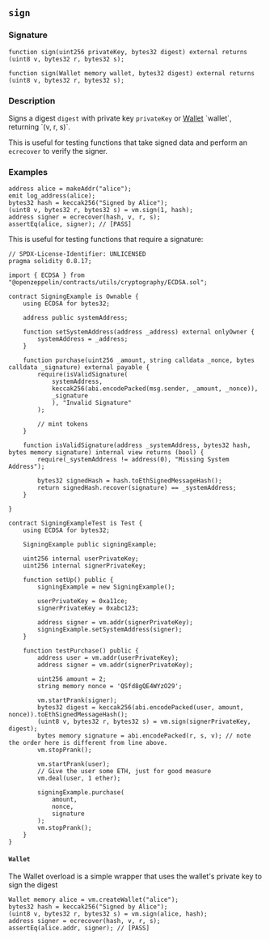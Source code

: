 ## `sign`

### Signature

```solidity
function sign(uint256 privateKey, bytes32 digest) external returns (uint8 v, bytes32 r, bytes32 s);
```

```solidity
function sign(Wallet memory wallet, bytes32 digest) external returns (uint8 v, bytes32 r, bytes32 s);
```

### Description

Signs a digest `digest` with private key `privateKey` or [Wallet](./create-wallet.md`) `wallet`, returning `(v, r, s)`.

This is useful for testing functions that take signed data and perform an `ecrecover` to verify the signer.

### Examples

```solidity
address alice = makeAddr("alice");
emit log_address(alice);
bytes32 hash = keccak256("Signed by Alice");
(uint8 v, bytes32 r, bytes32 s) = vm.sign(1, hash);
address signer = ecrecover(hash, v, r, s);
assertEq(alice, signer); // [PASS]
```

This is useful for testing functions that require a signature:

```solidity
// SPDX-License-Identifier: UNLICENSED
pragma solidity 0.8.17;

import { ECDSA } from "@openzeppelin/contracts/utils/cryptography/ECDSA.sol";

contract SigningExample is Ownable {
    using ECDSA for bytes32;

    address public systemAddress;

    function setSystemAddress(address _address) external onlyOwner {
        systemAddress = _address;
    }

    function purchase(uint256 _amount, string calldata _nonce, bytes calldata _signature) external payable {
        require(isValidSignature(
            systemAddress,
            keccak256(abi.encodePacked(msg.sender, _amount, _nonce)),
            _signature
            ), "Invalid Signature"
        );

        // mint tokens
    }

    function isValidSignature(address _systemAddress, bytes32 hash, bytes memory signature) internal view returns (bool) {
        require(_systemAddress != address(0), "Missing System Address");

        bytes32 signedHash = hash.toEthSignedMessageHash();
        return signedHash.recover(signature) == _systemAddress;
    }

}

contract SigningExampleTest is Test {
    using ECDSA for bytes32;

    SigningExample public signingExample;

    uint256 internal userPrivateKey;
    uint256 internal signerPrivateKey;

    function setUp() public {
        signingExample = new SigningExample();

        userPrivateKey = 0xa11ce;
        signerPrivateKey = 0xabc123;

        address signer = vm.addr(signerPrivateKey);
        signingExample.setSystemAddress(signer);
    }

    function testPurchase() public {
        address user = vm.addr(userPrivateKey);
        address signer = vm.addr(signerPrivateKey);

        uint256 amount = 2;
        string memory nonce = 'QSfd8gQE4WYzO29';

        vm.startPrank(signer);
        bytes32 digest = keccak256(abi.encodePacked(user, amount, nonce)).toEthSignedMessageHash();
        (uint8 v, bytes32 r, bytes32 s) = vm.sign(signerPrivateKey, digest);
        bytes memory signature = abi.encodePacked(r, s, v); // note the order here is different from line above.
        vm.stopPrank();

        vm.startPrank(user);
        // Give the user some ETH, just for good measure
        vm.deal(user, 1 ether);

        signingExample.purchase(
            amount,
            nonce,
            signature
        );
        vm.stopPrank();
    }
}
```

#### `Wallet`

The Wallet overload is a simple wrapper that uses the wallet's private key to sign the digest

```solidity
Wallet memory alice = vm.createWallet("alice");
bytes32 hash = keccak256("Signed by Alice");
(uint8 v, bytes32 r, bytes32 s) = vm.sign(alice, hash);
address signer = ecrecover(hash, v, r, s);
assertEq(alice.addr, signer); // [PASS]
```
